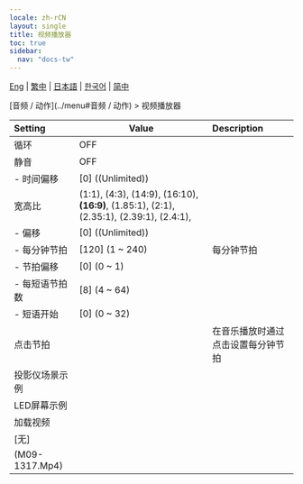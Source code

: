 ```yaml
---
locale: zh-rCN
layout: single
title: 视频播放器
toc: true
sidebar:
  nav: "docs-tw"
---
```

[Eng](/dancexr/menu/2025.4/motion/video_player) | [繁中](/tw/dancexr/menu/2025.4/motion/video_player) | [日本語](/jp/dancexr/menu/2025.4/motion/video_player) | [한국어](/kr/dancexr/menu/2025.4/motion/video_player) | [简中](/zh/dancexr/menu/2025.4/motion/video_player)

[音频 / 动作](../menu#音频 / 动作) > 视频播放器



| Setting | Value | Description |
| :--- | --- | :--- |
| 循环 | OFF | 
| 静音 | OFF | 
|- 时间偏移 | [0] ((Unlimited)) | 
| 宽高比 | (1:1), (4:3), (14:9), (16:10), **(16:9)**, (1.85:1), (2:1), (2.35:1), (2.39:1), (2.4:1),  |  |
|- 偏移 | [0] ((Unlimited)) | 
|- 每分钟节拍 | [120] (1 ~ 240) | 每分钟节拍
|- 节拍偏移 | [0] (0 ~ 1) | 
|- 每短语节拍数 | [8] (4 ~ 64) | 
|- 短语开始 | [0] (0 ~ 32) | 
| 点击节拍 || 在音乐播放时通过点击设置每分钟节拍
| 投影仪场景示例 || 
| LED屏幕示例 || 
| 加载视频 || 
| [无] || 
| (M09-1317.Mp4) || 
